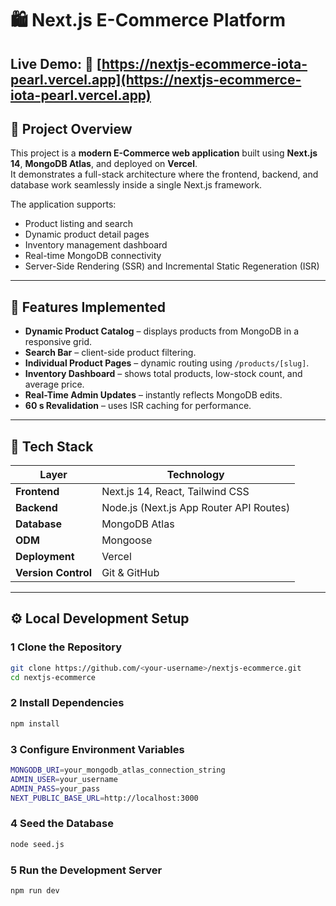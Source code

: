 # 🛍️ Next.js E-Commerce Platform
**Live Demo:** 🔗 [https://nextjs-ecommerce-iota-pearl.vercel.app](https://nextjs-ecommerce-iota-pearl.vercel.app)
---

## 📖 Project Overview
This project is a **modern E-Commerce web application** built using **Next.js 14**, **MongoDB Atlas**, and deployed on **Vercel**.  
It demonstrates a full-stack architecture where the frontend, backend, and database work seamlessly inside a single Next.js framework.

The application supports:
- Product listing and search  
- Dynamic product detail pages  
- Inventory management dashboard  
- Real-time MongoDB connectivity  
- Server-Side Rendering (SSR) and Incremental Static Regeneration (ISR)

---

## 🚀 Features Implemented
- **Dynamic Product Catalog** – displays products from MongoDB in a responsive grid.  
- **Search Bar** – client-side product filtering.  
- **Individual Product Pages** – dynamic routing using `/products/[slug]`.  
- **Inventory Dashboard** – shows total products, low-stock count, and average price.  
- **Real-Time Admin Updates** – instantly reflects MongoDB edits.  
- **60 s Revalidation** – uses ISR caching for performance.  

---

## 🧠 Tech Stack

| Layer | Technology |
|-------|-------------|
| **Frontend** | Next.js 14, React, Tailwind CSS |
| **Backend** | Node.js (Next.js App Router API Routes) |
| **Database** | MongoDB Atlas |
| **ODM** | Mongoose |
| **Deployment** | Vercel |
| **Version Control** | Git & GitHub |

---

## ⚙️ Local Development Setup

###  1 Clone the Repository
```bash
git clone https://github.com/<your-username>/nextjs-ecommerce.git
cd nextjs-ecommerce
```
### 2 Install Dependencies
```bash
npm install
```
### 3 Configure Environment Variables
```bash
MONGODB_URI=your_mongodb_atlas_connection_string
ADMIN_USER=your_username
ADMIN_PASS=your_pass
NEXT_PUBLIC_BASE_URL=http://localhost:3000

```
### 4 Seed the Database
```bash
node seed.js
```
### 5 Run the Development Server
```bash
npm run dev
```

